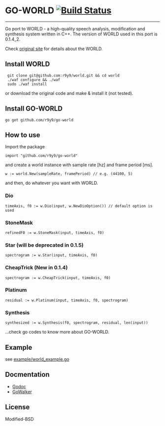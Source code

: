 # GO-WORLD [![Build Status](https://travis-ci.org/r9y9/go-world.svg?branch=master)](https://travis-ci.org/r9y9/go-world)
-------------

Go port to WORLD - a high-quality speech analysis, modification and synthesis system written in C++. The version of WORLD used in this port is 0.1.4_2.

Check [original site](http://ml.cs.yamanashi.ac.jp/world/) for details about the WORLD. 

## Install WORLD

     git clone git@github.com:r9y9/world.git && cd world
     ./waf configure && ./waf
     sudo ./waf install

or download the original code and make & install it (not tested).

## Install GO-WORLD

    go get github.com/r9y9/go-world

## How to use

Import the package

    import "github.com/r9y9/go-world"

and create a world instance with sample rate [hz] and frame period [ms].

    w := world.New(sampleRate, framePeriod) // e.g. (44100, 5)

and then, do whatever you want with WORLD.

### Dio

    timeAxis, f0 := w.Dio(input, w.NewDioOption()) // default option is used

### StoneMask

    refinedF0 := w.StoneMask(input, timeAxis, f0)

### Star (will be deprecated in 0.1.5)

    spectrogram := w.Star(input, timeAxis, f0)

### CheapTrick (New in 0.1.4)

    spectrogram := w.CheapTrick(input, timeAxis, f0)

### Platinum

    residual := w.Platinum(input, timeAxis, f0, spectrogram)

### Synthesis

    synthesized := w.Synthesis(f0, spectrogram, residual, len(input))

...check go codes to know more about GO-WORLD.

## Example

see [example/world_example.go](example/world_example.go)

## Docmentation

- [Godoc](http://godoc.org/github.com/r9y9/go-world)
- [GoWalker](https://gowalker.org/github.com/r9y9/go-world)

## License

Modified-BSD
